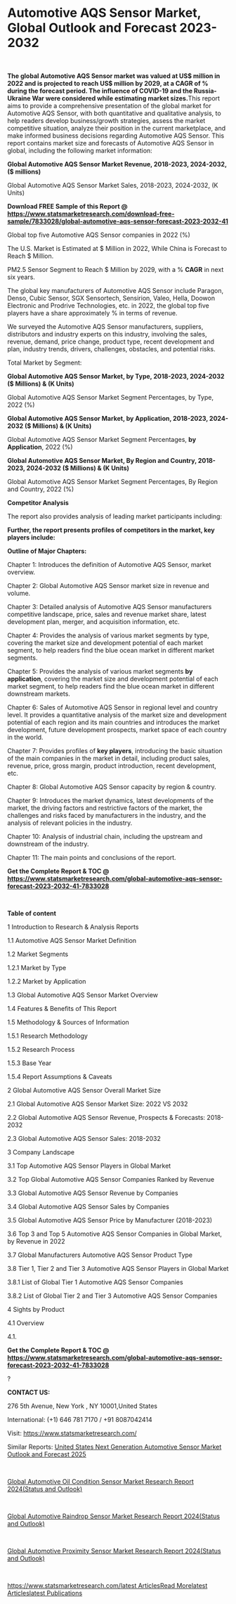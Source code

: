 <h1>Automotive AQS Sensor Market, Global Outlook and Forecast 2023-2032</h1><br/><p><strong>The global Automotive AQS Sensor market was valued at US$ million in 2022 and is projected to reach US$ million by 2029, at a <strong>CAGR</strong> of % during the forecast period. The influence of COVID-19 and the Russia-Ukraine War were considered while estimating market sizes.</strong>This report aims to provide a comprehensive presentation of the global market for Automotive AQS Sensor, with both quantitative and qualitative analysis, to help readers develop business/growth strategies, assess the market competitive situation, analyze their position in the current marketplace, and make informed business decisions regarding Automotive AQS Sensor. This report contains market size and forecasts of Automotive AQS Sensor in global, including the following market information:</p>
 
 
 
 <p><strong>Global Automotive AQS Sensor Market Revenue, 2018-2023, 2024-2032, ($ millions)</strong></p>
 
 
 
 <p>Global Automotive AQS Sensor Market Sales, 2018-2023, 2024-2032, (K Units)</p>
 
 
 
 <p><strong>Download FREE Sample of this Report @ <a href="https://www.statsmarketresearch.com/download-free-sample/7833028/global-automotive-aqs-sensor-forecast-2023-2032-41">https://www.statsmarketresearch.com/download-free-sample/7833028/global-automotive-aqs-sensor-forecast-2023-2032-41</a></strong></p>
 
 
 
 <p>Global top five Automotive AQS Sensor companies in 2022 (%)</p>
 
 
 
 <p>The U.S. Market is Estimated at $ Million in 2022, While China is Forecast to Reach $ Million.</p>
 
 
 
 <p>PM2.5 Sensor Segment to Reach $ Million by 2029, with a % <strong>CAGR</strong> in next six years.</p>
 
 
 
 <p>The global key manufacturers of Automotive AQS Sensor include Paragon, Denso, Cubic Sensor, SGX Sensortech, Sensirion, Valeo, Hella, Doowon Electronic and Prodrive Technologies, etc. in 2022, the global top five players have a share approximately % in terms of revenue.</p>
 
 
 
 <p>We surveyed the Automotive AQS Sensor manufacturers, suppliers, distributors and industry experts on this industry, involving the sales, revenue, demand, price change, product type, recent development and plan, industry trends, drivers, challenges, obstacles, and potential risks.</p>
 
 
 
 <p>Total Market by Segment:</p>
 
 
 
 <p><strong>Global Automotive AQS Sensor Market, by Type, 2018-2023, 2024-2032 ($ Millions) & (K Units)</strong></p>
 
 
 
 <p>Global Automotive AQS Sensor Market Segment Percentages, by Type, 2022 (%)</p>
 
 
 
 <p><strong>Global Automotive AQS Sensor Market, <strong>by Application</strong>, 2018-2023, 2024-2032 ($ Millions) & (K Units)</strong></p>
 
 
 
 <p>Global Automotive AQS Sensor Market Segment Percentages, <strong>by Application</strong>, 2022 (%)</p>
 
 
 
 <p><strong>Global Automotive AQS Sensor Market, By Region and Country, 2018-2023, 2024-2032 ($ Millions) & (K Units)</strong></p>
 
 
 
 <p>Global Automotive AQS Sensor Market Segment Percentages, By Region and Country, 2022 (%)</p>
 
 
 
 <p><strong>Competitor Analysis</strong></p>
 
 
 
 <p>The report also provides analysis of leading market participants including:</p>
 
 
 
 <p><strong>Further, the report presents profiles of competitors in the market, <strong>key players</strong> include:</strong></p>
 
 
 
 <p><strong>Outline of Major Chapters:</strong></p>
 
 
 
 <p>Chapter 1: Introduces the definition of Automotive AQS Sensor, market overview.</p>
 
 
 
 <p>Chapter 2: Global Automotive AQS Sensor market size in revenue and volume.</p>
 
 
 
 <p>Chapter 3: Detailed analysis of Automotive AQS Sensor manufacturers competitive landscape, price, sales and revenue market share, latest development plan, merger, and acquisition information, etc.</p>
 
 
 
 <p>Chapter 4: Provides the analysis of various market segments by type, covering the market size and development potential of each market segment, to help readers find the blue ocean market in different market segments.</p>
 
 
 
 <p>Chapter 5: Provides the analysis of various market segments <strong>by application</strong>, covering the market size and development potential of each market segment, to help readers find the blue ocean market in different downstream markets.</p>
 
 
 
 <p>Chapter 6: Sales of Automotive AQS Sensor in regional level and country level. It provides a quantitative analysis of the market size and development potential of each region and its main countries and introduces the market development, future development prospects, market space of each country in the world.</p>
 
 
 
 <p>Chapter 7: Provides profiles of <strong>key players</strong>, introducing the basic situation of the main companies in the market in detail, including product sales, revenue, price, gross margin, product introduction, recent development, etc.</p>
 
 
 
 <p>Chapter 8: Global Automotive AQS Sensor capacity by region & country.</p>
 
 
 
 <p>Chapter 9: Introduces the market dynamics, latest developments of the market, the driving factors and restrictive factors of the market, the challenges and risks faced by manufacturers in the industry, and the analysis of relevant policies in the industry.</p>
 
 
 
 <p>Chapter 10: Analysis of industrial chain, including the upstream and downstream of the industry.</p>
 
 
 
 <p>Chapter 11: The main points and conclusions of the report.</p>
 
 
 
 <div><b>Get the Complete Report & TOC @ <a href="https://www.statsmarketresearch.com/global-automotive-aqs-sensor-forecast-2023-2032-41-7833028">https://www.statsmarketresearch.com/global-automotive-aqs-sensor-forecast-2023-2032-41-7833028</a></b></div>
 
 
 
 <p><br />
 
 <b>Table of content</b></p>
 
 
 
 <p>1 Introduction to Research & Analysis Reports<br />
 
 1.1 Automotive AQS Sensor Market Definition<br />
 
 1.2 Market Segments<br />
 
 1.2.1 Market by Type<br />
 
 1.2.2 Market by Application<br />
 
 1.3 Global Automotive AQS Sensor Market Overview<br />
 
 1.4 Features & Benefits of This Report<br />
 
 1.5 Methodology & Sources of Information<br />
 
 1.5.1 Research Methodology<br />
 
 1.5.2 Research Process<br />
 
 1.5.3 Base Year<br />
 
 1.5.4 Report Assumptions & Caveats<br />
 
 2 Global Automotive AQS Sensor Overall Market Size<br />
 
 2.1 Global Automotive AQS Sensor Market Size: 2022 VS 2032<br />
 
 2.2 Global Automotive AQS Sensor Revenue, Prospects & Forecasts: 2018-2032<br />
 
 2.3 Global Automotive AQS Sensor Sales: 2018-2032<br />
 
 3 Company Landscape<br />
 
 3.1 Top Automotive AQS Sensor Players in Global Market<br />
 
 3.2 Top Global Automotive AQS Sensor Companies Ranked by Revenue<br />
 
 3.3 Global Automotive AQS Sensor Revenue by Companies<br />
 
 3.4 Global Automotive AQS Sensor Sales by Companies<br />
 
 3.5 Global Automotive AQS Sensor Price by Manufacturer (2018-2023)<br />
 
 3.6 Top 3 and Top 5 Automotive AQS Sensor Companies in Global Market, by Revenue in 2022<br />
 
 3.7 Global Manufacturers Automotive AQS Sensor Product Type<br />
 
 3.8 Tier 1, Tier 2 and Tier 3 Automotive AQS Sensor Players in Global Market<br />
 
 3.8.1 List of Global Tier 1 Automotive AQS Sensor Companies<br />
 
 3.8.2 List of Global Tier 2 and Tier 3 Automotive AQS Sensor Companies<br />
 
 4 Sights by Product<br />
 
 4.1 Overview<br />
 
 4.1.</p>
 
 
 
 <div><b>Get the Complete Report & TOC @ <a href="https://www.statsmarketresearch.com/global-automotive-aqs-sensor-forecast-2023-2032-41-7833028">https://www.statsmarketresearch.com/global-automotive-aqs-sensor-forecast-2023-2032-41-7833028</a></b></div>
 
 
 
 <p>? </p>
 
 
 
 <p><b>CONTACT US:</b><br />
 
 276 5th Avenue, New York , NY 10001,United States<br />
 
 International: (+1) 646 781 7170 / +91 8087042414<br />
 
 Visit: <a href="https://www.statsmarketresearch.com/">https://www.statsmarketresearch.com/</a><br />
 
 Similar Reports: <a href="https://www.statsmarketresearch.com/global-automotive-aqs-sensor-forecast-2023-2032-41-7833028">United States Next Generation Automotive Sensor Market Outlook and Forecast 2025</a><br />
 
 <br />
 
 <a href="https://www.statsmarketresearch.com/global-automotive-aqs-sensor-forecast-2023-2032-41-7833028">Global Automotive Oil Condition Sensor Market Research Report 2024(Status and Outlook)</a><br />
 
 <br />
 
 <a href="https://www.statsmarketresearch.com/global-automotive-aqs-sensor-forecast-2023-2032-41-7833028">Global Automotive Raindrop Sensor Market Research Report 2024(Status and Outlook)</a><br />
 
 <br />
 
 <a href="https://www.statsmarketresearch.com/global-automotive-aqs-sensor-forecast-2023-2032-41-7833028">Global Automotive Proximity Sensor Market Research Report 2024(Status and Outlook)</a><br />
 
 <br />
 
 <a href="https://gyeongbokgung.com">https://www.statsmarketresearch.com/</a><a href="https://hallyeomaritime.com">latest Articles</a><a href="https://jingwansa.com">Read More</a><a href="https://nguoiviet.jp/">latest Articles</a><a href="https://www.intelmarketresearch.com/">latest Publications</a></p>